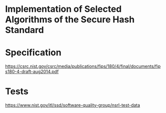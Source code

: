 # Implementation of Selected Algorithms of the Secure Hash Standard


# Specification

https://csrc.nist.gov/csrc/media/publications/fips/180/4/final/documents/fips180-4-draft-aug2014.pdf

# Tests

https://www.nist.gov/itl/ssd/software-quality-group/nsrl-test-data


